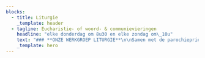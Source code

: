```yaml
---
blocks:
  - title: Liturgie
    _template: header
  - tagline: Eucharistie- of woord- & communievieringen
    headline: "elke donderdag om 8u30 en elke zondag om\_10u"
    text: "### **ONZE WERKGROEP LITURGIE**\n\nSamen met de parochiepriesters bereiden we de zondags- en feestdagvieringen voor. We vinden het belangrijk om doorheen het jaar en op de hoogdagen elkaar te bemoedigen, te steunen en te dragen in gelovig samenzijn.\_\_\n\n### **Heb je ideeën of wil je meedoen, laat het ons weten!**&#xA;&#xA;\n"
    _template: hero
---
```



